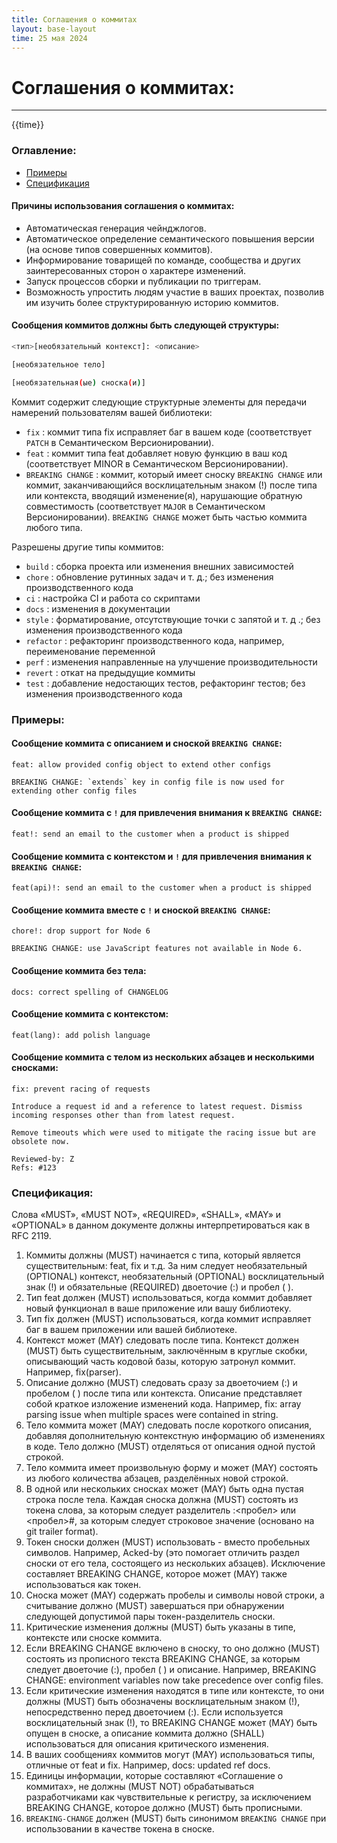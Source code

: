 ```yaml
---
title: Соглашения о коммитах
layout: base-layout
time: 25 мая 2024
---
```


# Соглашения о коммитах:
---

<time>{{time}}</time>

### Оглавление:

- [Примеры](#примеры)
- [Спецификация](#спецификация)

#### Причины использования соглашения о коммитах:
- Автоматическая генерация чейнджлогов.
- Автоматическое определение семантического повышения версии (на основе типов совершенных коммитов).
- Информирование товарищей по команде, сообщества и других заинтересованных сторон о характере изменений.
- Запуск процессов сборки и публикации по триггерам.
- Возможность упростить людям участие в ваших проектах, позволив им изучить более структурированную историю коммитов.
  
#### Сообщения коммитов должны быть следующей структуры:

```bash
<тип>[необязательный контекст]: <описание>

[необязательное тело]

[необязательная(ые) сноска(и)]
```

Коммит содержит следующие структурные элементы для передачи намерений пользователям вашей библиотеки:

- `fix` : коммит типа fix исправляет баг в вашем коде (соответствует `PATCH` в Cемантическом Версионировании).
- `feat` : коммит типа feat добавляет новую функцию в ваш код (соответствует MINOR в Cемантическом Версионировании).
- `BREAKING CHANGE` : коммит, который имеет сноску `BREAKING CHANGE` или коммит, заканчивающийся восклицательным знаком (!) после типа или контекста, вводящий изменение(я), нарушающие обратную совместимость (соответствует `MAJOR` в Cемантическом Версионировании). `BREAKING CHANGE` может быть частью коммита любого типа.

Разрешены другие типы коммитов:

- `build` : сборка проекта или изменения внешних зависимостей
- `chore` : обновление рутинных задач и т. д.; без изменения производственного кода
- `ci` : настройка CI и работа со скриптами
- `docs` : изменения в документации
- `style` : форматирование, отсутствующие точки с запятой и т. д .; без изменения производственного кода
- `refactor` : рефакторинг производственного кода, например, переименование переменной
- `perf` : изменения направленные на улучшение производительности
- `revert` : откат на предыдущие коммиты
- `test` : добавление недостающих тестов, рефакторинг тестов; без изменения производственного кода

### Примеры:

#### Сообщение коммита с описанием и сноской `BREAKING CHANGE`:
```
feat: allow provided config object to extend other configs

BREAKING CHANGE: `extends` key in config file is now used for extending other config files
```

#### Сообщение коммита с `!` для привлечения внимания к `BREAKING CHANGE`:
```
feat!: send an email to the customer when a product is shipped
```

#### Сообщение коммита с контекстом и `!` для привлечения внимания к `BREAKING CHANGE`:
```
feat(api)!: send an email to the customer when a product is shipped
```

#### Сообщение коммита вместе с `!` и сноской `BREAKING CHANGE`:
```
chore!: drop support for Node 6

BREAKING CHANGE: use JavaScript features not available in Node 6.
```

#### Сообщение коммита без тела:
```
docs: correct spelling of CHANGELOG
```

#### Сообщение коммита с контекстом:
```
feat(lang): add polish language
```

#### Сообщение коммита с телом из нескольких абзацев и несколькими сносками:
```
fix: prevent racing of requests

Introduce a request id and a reference to latest request. Dismiss
incoming responses other than from latest request.

Remove timeouts which were used to mitigate the racing issue but are
obsolete now.

Reviewed-by: Z
Refs: #123
```

### Спецификация:

Слова «MUST», «MUST NOT», «REQUIRED», «SHALL», «MAY» и «OPTIONAL» в данном документе должны интерпретироваться как в RFC 2119.

1. Коммиты должны (MUST) начинается с типа, который является существительным: feat, fix и т.д. За ним следует необязательный (OPTIONAL) контекст, необязательный (OPTIONAL) восклицательный знак (!) и обязательные (REQUIRED) двоеточие (:) и пробел ( ). 
2. Тип feat должен (MUST) использоваться, когда коммит добавляет новый функционал в ваше приложение или вашу библиотеку.
3. Тип fix должен (MUST) использоваться, когда коммит исправляет баг в вашем приложении или вашей библиотеке.
4. Контекст может (MAY) следовать после типа. Контекст должен (MUST) быть существительным, заключённым в круглые скобки, описывающий часть кодовой базы, которую затронул коммит. Например, fix(parser).
5. Описание должно (MUST) следовать сразу за двоеточием (:) и пробелом ( ) после типа или контекста. Описание представляет собой краткое изложение изменений кода. Например, fix: array parsing issue when multiple spaces were contained in string.
6. Тело коммита может (MAY) следовать после короткого описания, добавляя дополнительную контекстную информацию об изменениях в коде. Тело должно (MUST) отделяться от описания одной пустой строкой.
7. Тело коммита имеет произвольную форму и может (MAY) состоять из любого количества абзацев, разделённых новой строкой.
8. В одной или нескольких сносках может (MAY) быть одна пустая строка после тела. Каждая сноска должна (MUST) состоять из токена слова, за которым следует разделитель :<пробел> или <пробел>#, за которым следует строковое значение (основано на git trailer format).
9. Токен сноски должен (MUST) использовать - вместо пробельных символов. Например, Acked-by (это помогает отличить раздел сноски от его тела, состоящего из нескольких абзацев). Исключение составляет BREAKING CHANGE, которое может (MAY) также использоваться как токен.
10. Сноска может (MAY) содержать пробелы и символы новой строки, а считывание должно (MUST) завершаться при обнаружении следующей допустимой пары токен-разделитель сноски.
11. Критические изменения должны (MUST) быть указаны в типе, контексте или сноске коммита.
12. Если BREAKING CHANGE включено в сноску, то оно должно (MUST) состоять из прописного текста BREAKING CHANGE, за которым следует двоеточие (:), пробел ( ) и описание. Например, BREAKING CHANGE: environment variables now take precedence over config files.
13. Если критические изменения находятся в типе или контексте, то они должны (MUST) быть обозначены восклицательным знаком (!), непосредственно перед двоеточием (:). Если используется восклицательный знак (!), то BREAKING CHANGE может (MAY) быть опущен в сноске, а описание коммита должно (SHALL) использоваться для описания критического изменения.
14. В ваших сообщениях коммитов могут (MAY) использоваться типы, отличные от feat и fix. Например, docs: updated ref docs.
15. Единицы информации, которые составляют «Соглашение о коммитах», не должны (MUST NOT) обрабатываться разработчиками как чувствительные к регистру, за исключением BREAKING CHANGE, которое должно (MUST) быть прописными.
16. `BREAKING-CHANGE` должен (MUST) быть синонимом `BREAKING CHANGE` при использовании в качестве токена в сноске.
